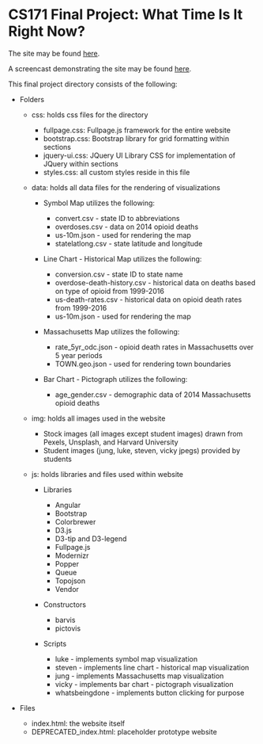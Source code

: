 # CS171 Final Project: What Time Is It Right Now?

The site may be found [here](https://lx009.github.io/cs171-final-project/).

A screencast demonstrating the site may be found [here](www.google.com).

This final project directory consists of the following:

* Folders

  * css: holds css files for the directory

    * fullpage.css: Fullpage.js framework for the entire website
    * bootstrap.css: Bootstrap library for grid formatting within sections
    * jquery-ui.css: JQuery UI Library CSS for implementation of JQuery within sections
    * styles.css: all custom styles reside in this file

  * data: holds all data files for the rendering of visualizations

    * Symbol Map utilizes the following:
      * convert.csv - state ID to abbreviations
      * overdoses.csv - data on 2014 opioid deaths
      * us-10m.json - used for rendering the map
      * statelatlong.csv - state latitude and longitude

    * Line Chart - Historical Map utilizes the following:
      * conversion.csv - state ID to state name
      * overdose-death-history.csv - historical data on deaths based on type of opioid from 1999-2016
      * us-death-rates.csv - historical data on opioid death rates from 1999-2016
      * us-10m.json - used for rendering the map

    * Massachusetts Map utilizes the following:
      * rate_5yr_odc.json - opioid death rates in Massachusetts over 5 year periods
      * TOWN.geo.json - used for rendering town boundaries

    * Bar Chart - Pictograph utilizes the following:
      * age_gender.csv - demographic data of 2014 Massachusetts opioid deaths

  * img: holds all images used in the website
    * Stock images (all images except student images) drawn from Pexels, Unsplash, and Harvard University
    * Student images (jung, luke, steven, vicky jpegs) provided by students

  * js: holds libraries and files used within website
    * Libraries
      * Angular
      * Bootstrap
      * Colorbrewer
      * D3.js
      * D3-tip and D3-legend
      * Fullpage.js
      * Modernizr
      * Popper
      * Queue
      * Topojson
      * Vendor

    * Constructors
      * barvis
      * pictovis

    * Scripts
      * luke - implements symbol map visualization
      * steven - implements line chart - historical map visualization
      * jung - implements Massachusetts map visualization
      * vicky - implements bar chart - pictograph visualization
      * whatsbeingdone - implements button clicking for purpose

* Files
  * index.html: the website itself
  * DEPRECATED_index.html: placeholder prototype website
